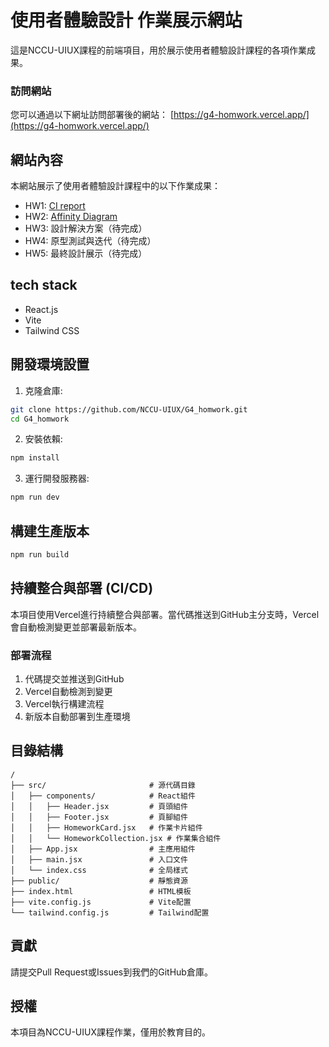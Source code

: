 # 使用者體驗設計 作業展示網站

這是NCCU-UIUX課程的前端項目，用於展示使用者體驗設計課程的各項作業成果。

### 訪問網站
您可以通過以下網址訪問部署後的網站：
[https://g4-homwork.vercel.app/](https://g4-homwork.vercel.app/)

## 網站內容

本網站展示了使用者體驗設計課程中的以下作業成果：

- HW1: [CI report](https://docs.google.com/document/d/1v7YsPch3bgEbBd5LktYDhUAtXqHN3iacRB8Fa2dXZ20/edit?usp=sharing)
- HW2: [Affinity Diagram](https://miro.com/app/board/uXjVIDk0EyY=/?share_link_id=29964351251)
- HW3: 設計解決方案（待完成）
- HW4: 原型測試與迭代（待完成）
- HW5: 最終設計展示（待完成）

## tech stack
- React.js
- Vite
- Tailwind CSS

## 開發環境設置

1. 克隆倉庫:

```bash
git clone https://github.com/NCCU-UIUX/G4_homwork.git
cd G4_homwork
```

2. 安裝依賴:

```bash
npm install
```

3. 運行開發服務器:

```bash
npm run dev
```

## 構建生產版本

```bash
npm run build
```

## 持續整合與部署 (CI/CD)

本項目使用Vercel進行持續整合與部署。當代碼推送到GitHub主分支時，Vercel會自動檢測變更並部署最新版本。

### 部署流程

1. 代碼提交並推送到GitHub
2. Vercel自動檢測到變更
3. Vercel執行構建流程
4. 新版本自動部署到生產環境


## 目錄結構

```
/
├── src/                       # 源代碼目錄
│   ├── components/            # React組件
│   │   ├── Header.jsx         # 頁頭組件
│   │   ├── Footer.jsx         # 頁腳組件
│   │   ├── HomeworkCard.jsx   # 作業卡片組件
│   │   └── HomeworkCollection.jsx # 作業集合組件
│   ├── App.jsx                # 主應用組件
│   ├── main.jsx               # 入口文件
│   └── index.css              # 全局樣式
├── public/                    # 靜態資源
├── index.html                 # HTML模板
├── vite.config.js             # Vite配置
└── tailwind.config.js         # Tailwind配置
```

## 貢獻

請提交Pull Request或Issues到我們的GitHub倉庫。

## 授權

本項目為NCCU-UIUX課程作業，僅用於教育目的。